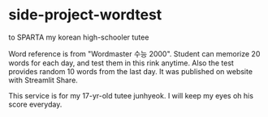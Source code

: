 # side-project-wordtest
to SPARTA my korean high-schooler tutee

Word reference is from "Wordmaster 수능 2000".
Student can memorize 20 words for each day, and test them in this rink anytime.
Also the test provides random 10 words from the last day.
It was published on website with Streamlit Share.

This service is for my 17-yr-old tutee junhyeok. 
I will keep my eyes oh his score everyday.
